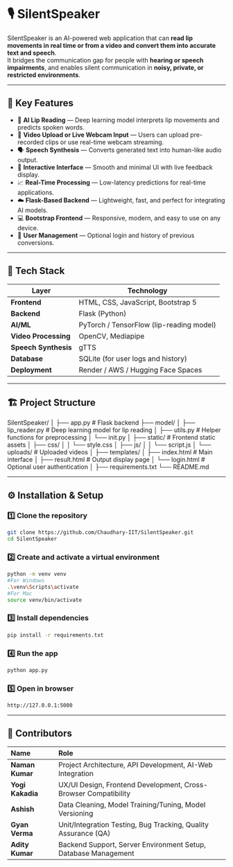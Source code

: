 # 🎙️ SilentSpeaker

SilentSpeaker is an AI-powered web application that can **read lip movements in real time or from a video and convert them into accurate text and speech**.  
It bridges the communication gap for people with **hearing or speech impairments**, and enables silent communication in **noisy, private, or restricted environments**.

---

## 🌟 Key Features

- 🧠 **AI Lip Reading** — Deep learning model interprets lip movements and predicts spoken words.  
- 🎥 **Video Upload or Live Webcam Input** — Users can upload pre-recorded clips or use real-time webcam streaming.  
- 🗣️ **Speech Synthesis** — Converts generated text into human-like audio output.  
- 💬 **Interactive Interface** — Smooth and minimal UI with live feedback display.  
- 📈 **Real-Time Processing** — Low-latency predictions for real-time applications.  
- ☁️ **Flask-Based Backend** — Lightweight, fast, and perfect for integrating AI models.  
- 💻 **Bootstrap Frontend** — Responsive, modern, and easy to use on any device.  
- 🔐 **User Management** — Optional login and history of previous conversions.

---

## 🧩 Tech Stack

| Layer | Technology |
|--------|-------------|
| **Frontend** | HTML, CSS, JavaScript, Bootstrap 5 |
| **Backend** | Flask (Python) |
| **AI/ML** | PyTorch / TensorFlow (lip-reading model) |
| **Video Processing** | OpenCV, Mediapipe |
| **Speech Synthesis** | gTTS |
| **Database** | SQLite (for user logs and history) |
| **Deployment** | Render / AWS / Hugging Face Spaces |

---

## 🏗️ Project Structure

SilentSpeaker/
│
├── app.py # Flask backend
├── model/
│ ├── lip_reader.py # Deep learning model for lip reading
│ ├── utils.py # Helper functions for preprocessing
│ └── init.py
│
├── static/ # Frontend static assets
│ ├── css/
│ │ └── style.css
│ ├── js/
│ │ └── script.js
│ └── uploads/ # Uploaded videos
│
├── templates/
│ ├── index.html # Main interface
│ ├── result.html # Output display page
│ └── login.html # Optional user authentication
│
├── requirements.txt
└── README.md

---

## ⚙️ Installation & Setup

### 1️⃣ Clone the repository
```bash
git clone https://github.com/Chaudhary-IIT/SilentSpeaker.git
cd SilentSpeaker    
```

### 2️⃣ Create and activate a virtual environment
```bash
python -m venv venv
#For Windows
.\venv\Scripts\activate
#For Mac
source venv/bin/activate
```

### 3️⃣ Install dependencies
```bash
pip install -r requirements.txt
```


### 4️⃣ Run the app
```bash
python app.py
```


### 5️⃣ Open in browser
```bash
http://127.0.0.1:5000
```

---

## 👥 Contributors

| Name | Role |
| :--- | :--- |
| **Naman Kumar** | Project Architecture, API Development, AI-Web Integration |
| **Yogi Kakadia** | UX/UI Design, Frontend Development, Cross-Browser Compatibility |
| **Ashish** | Data Cleaning, Model Training/Tuning, Model Versioning |
| **Gyan Verma** | Unit/Integration Testing, Bug Tracking, Quality Assurance (QA) |
| **Adity Kumar** | Backend Support, Server Environment Setup, Database Management |
